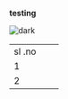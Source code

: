 **testing**

![dark](C:\Users\Administrator\Pictures\dark.png)

|        |      |      |
| ------ | ---- | ---- |
| sl .no |      |      |
| 1      |      |      |
| 2      |      |      |

```

```

